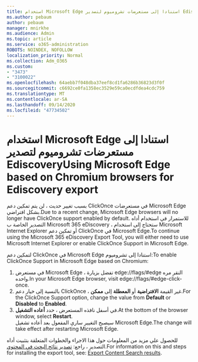 ```yaml
---
title: استخدام Microsoft Edge استنادا إلى مستعرضات تشروميوم لتصدير Ediscovery
ms.author: pebaum
author: pebaum
manager: mnirkhe
ms.audience: Admin
ms.topic: article
ms.service: o365-administration
ROBOTS: NOINDEX, NOFOLLOW
localization_priority: Normal
ms.collection: Adm_O365
ms.custom:
- "3473"
- "3100022"
ms.openlocfilehash: 64aebb7f048dba37eef8cd1fa6286b36823d3f0f
ms.sourcegitcommit: c6692ce0fa1358ec3529e59ca0ecdfdea4cdc759
ms.translationtype: MT
ms.contentlocale: ar-SA
ms.lasthandoff: 09/14/2020
ms.locfileid: "47734502"
---
```

# <a name="using-microsoft-edge-based-on-chromium-browsers-for-ediscovery-export"></a><span data-ttu-id="4389b-102">استخدام Microsoft Edge استنادا إلى مستعرضات تشروميوم لتصدير Ediscovery</span><span class="sxs-lookup"><span data-stu-id="4389b-102">Using Microsoft Edge based on Chromium browsers for Ediscovery export</span></span>

<span data-ttu-id="4389b-103">بسبب تغيير حديث ، لن يتم تمكين دعم ClickOnce في مستعرضات Microsoft Edge بشكل افتراضي.</span><span class="sxs-lookup"><span data-stu-id="4389b-103">Due to a recent change, Microsoft Edge browsers will no longer have ClickOnce support enabled by default.</span></span> <span data-ttu-id="4389b-104">للاستمرار في استخدام أداه التصدير الخاصة ب Microsoft 365 eDiscovery ، ستحتاج إلى استخدام Microsoft Internet Explorer أو تمكين دعم ClickOnce في Microsoft Edge.</span><span class="sxs-lookup"><span data-stu-id="4389b-104">To continue using the Microsoft 365 eDiscovery Export Tool, you will either need to use Microsoft Internet Explorer or enable ClickOnce Support in Microsoft Edge.</span></span> 

<span data-ttu-id="4389b-105">لتمكين دعم ClickOnce في Microsoft Edge استنادا إلى تشروميوم:</span><span class="sxs-lookup"><span data-stu-id="4389b-105">To enable ClickOnce Support in Microsoft Edge based on Chromium:</span></span> 
1. <span data-ttu-id="4389b-106">في مستعرض Microsoft Edge ، تفضل بزيارة edge://flags/#edge النقر مره واحده.</span><span class="sxs-lookup"><span data-stu-id="4389b-106">In your Microsoft Edge browser, visit edge://flags/#edge-click-once.</span></span>
2. <span data-ttu-id="4389b-107">بالنسبة إلى خيار دعم ClickOnce ، غير القيمة **الافتراضية** أو **المعطلة** إلى **ممكن**.</span><span class="sxs-lookup"><span data-stu-id="4389b-107">For the ClickOnce Support option, change the value from **Default** or **Disabled** to **Enabled**.</span></span> 
3. <span data-ttu-id="4389b-108">في أسفل نافذه المستعرض ، حدد **أعاده التشغيل**.</span><span class="sxs-lookup"><span data-stu-id="4389b-108">At the bottom of the browser window, select **Restart**.</span></span> <br>
 <span data-ttu-id="4389b-109">سيصبح التغيير ساري المفعول بعد أعاده تشغيل Microsoft Edge.</span><span class="sxs-lookup"><span data-stu-id="4389b-109">The change will take effect after restarting Microsoft Edge.</span></span> 

<span data-ttu-id="4389b-110">للحصول علي مزيد من المعلومات حول هذا الاجراء والخطوات المتعلقة بتثبيت أداه التصدير ، راجع: [ تصدير نتائج البحث في المحتوي](https://docs.microsoft.com/microsoft-365/compliance/export-search-results).</span><span class="sxs-lookup"><span data-stu-id="4389b-110">For information on this and steps for installing the  export tool, see: [ Export Content Search results](https://docs.microsoft.com/microsoft-365/compliance/export-search-results).</span></span>